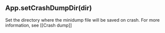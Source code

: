 ## App.setCrashDumpDir(dir)

Set the directory where the minidump file will be saved on crash. For more information, see \[\[Crash dump\]\]
